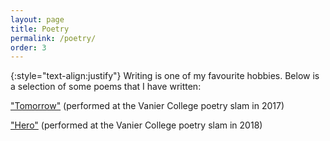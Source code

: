 ```yaml
---
layout: page
title: Poetry
permalink: /poetry/
order: 3
---
```


{:style="text-align:justify"}
Writing is one of my favourite hobbies. Below is a selection of some poems that I have written:

["Tomorrow"](tomorrow.pdf) (performed at the Vanier College poetry slam in 2017)

["Hero"](hero.pdf) (performed at the Vanier College poetry slam in 2018)
